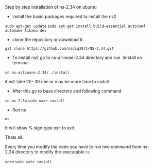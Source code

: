 Step by step installation of ns-2.34 on ubuntu

* Install the basic packages required to install the ns2

`sudo apt-get update`
`sudo apt-get install build-essential autoconf automake libxmu-dev`


* clone the repository or download it.

`git clone https://github.com/sadiq1971/NS-2.34.git`


* To install ns2  go to ns-allinone-2.34 directory and run ./install on terminal

`cd ns-allinone-2.34/`
`./install`

it will take 20- 30 min or may be more time to install


* After this go to base directory and following command

`cd ns-2.34`
`sudo make install`


* Run ns

`ns`

It will show % sign
type exit to exit

Thats all.


Every time you modify the code you have to run two command from ns-2.34 directory to modify the executable `ns`

`make`
`sudo make install`
